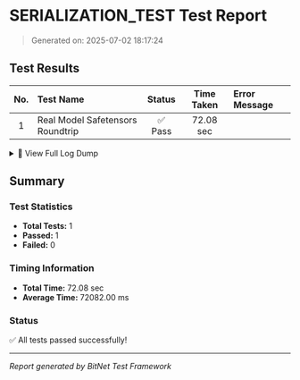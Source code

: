 # SERIALIZATION_TEST Test Report

> Generated on: 2025-07-02 18:17:24

## Test Results

| No. | Test Name | Status | Time Taken | Error Message |
|:---:|:----------|:------:|:----------:|:-------------|
|  1 | Real Model Safetensors Roundtrip                   | ✅ Pass |  72.08 sec |             |

<details>
<summary>📝 View Full Log Dump</summary>

```
[2025-07-02, 18:16:12.887] -> [CPU] Rayon thread pool size: 24
[2025-07-02, 18:16:12.888] -> Running test_real_model_safetensors_roundtrip...
[2025-07-02, 18:17:17.225] -> [CONVERT] Wrote quantized single-file model to: E:\Desktop\Bitnet rs\models\Converted\test_run\model.safetensors
[2025-07-02, 18:17:24.968] -> [TIMING] Total roundtrip time: 72.08s
```

</details>


## Summary

### Test Statistics

- **Total Tests:** 1
- **Passed:** 1
- **Failed:** 0

### Timing Information

- **Total Time:** 72.08 sec
- **Average Time:** 72082.00 ms

### Status

✅ All tests passed successfully!

---

_Report generated by BitNet Test Framework_
